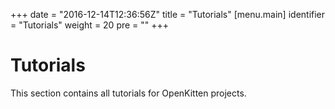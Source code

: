 +++
date = "2016-12-14T12:36:56Z"
title = "Tutorials"
[menu.main]
  identifier = "Tutorials"
  weight = 20
  pre = "<i class='fa fa-thumb-tack'></i>"
+++

# Tutorials

This section contains all tutorials for OpenKitten projects.
